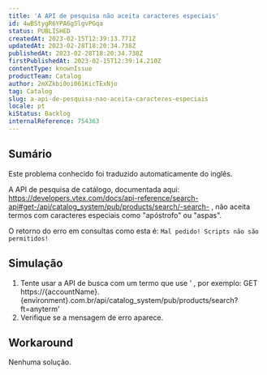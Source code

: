 ```yaml
---
title: 'A API de pesquisa não aceita caracteres especiais'
id: 4wBStygR6YPA6g5lgvPGqa
status: PUBLISHED
createdAt: 2023-02-15T12:39:13.771Z
updatedAt: 2023-02-28T18:20:34.738Z
publishedAt: 2023-02-28T18:20:34.738Z
firstPublishedAt: 2023-02-15T12:39:14.210Z
contentType: knownIssue
productTeam: Catalog
author: 2mXZkbi0oi061KicTExNjo
tag: Catalog
slug: a-api-de-pesquisa-nao-aceita-caracteres-especiais
locale: pt
kiStatus: Backlog
internalReference: 754363
---
```


## Sumário

<div class="alert alert-info">
  <p>Este problema conhecido foi traduzido automaticamente do inglês.</p>
</div>


A API de pesquisa de catálogo, documentada aqui: https://developers.vtex.com/docs/api-reference/search-api#get-/api/catalog_system/pub/products/search/-search- , não aceita termos com caracteres especiais como "apóstrofo" ou "aspas".

O retorno do erro em consultas como esta é: `Mal pedido! Scripts não são permitidos!`


##

## Simulação



1. Tente usar a API de busca com um termo que use ' , por exemplo: GET https://{accountName}.{environment}.com.br/api/catalog_system/pub/products/search?ft=anyterm'
2. Verifique se a mensagem de erro aparece.


##

## Workaround


Nenhuma solução.





